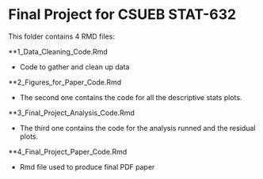# Final Project for CSUEB STAT-632

This folder contains 4 RMD files:

**1_Data_Cleaning_Code.Rmd
- Code to gather and clean up data

**2_Figures_for_Paper_Code.Rmd
- The second one contains the code for all the descriptive stats plots.

**3_Final_Project_Analysis_Code.Rmd
- The third one contains the code for the analysis runned and the residual plots.

**4_Final_Project_Paper_Code.Rmd
- Rmd file used to produce final PDF paper
